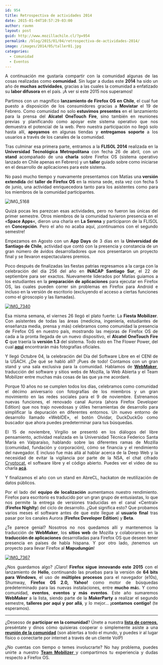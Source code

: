 ```yaml
---
id: 954
title: Retrospectiva de actividades 2014
date: 2015-01-04T10:57:29-03:00
author: ravmn
layout: post
guid: http://www.mozillachile.cl/?p=954
permalink: /blog/2015/01/04/retrospectiva-de-actividades-2014/
image: /images/2014/05/taller01.jpg
categories:
  - Comunidad
  - Eventos
---
```

<p style="text-align: justify;">
  A continuación me gustaría compartir con la comunidad algunas de las cosas realizadas como <strong>comunidad</strong>. Sin lugar a dudas este <strong>2014</strong> ha sido un año de <strong>muchas</strong> <strong>actividades</strong>, gracias a las cuales la comunidad a enfatizado su <strong>labor difusora</strong> en el país. ¡A ver si este 2015 nos superamos!
</p>

<p style="text-align: justify;">
  <!--more-->
</p>

<p style="text-align: justify;">
  Partimos con un magnífico <strong>lanzamiento de Firefox OS en Chile</strong>, el cual fue puesto a disposición de los consumidores gracias a <strong>Movistar</strong> el 19 de Febrero. Como comunidad no solo<strong> estuvimos presentes</strong> en el lanzamiento para la prensa del <strong>Alcatel OneTouch Fire</strong>, sino también en reuniones previas y planificando como apoyar este sistema operativo que nos demuestra el potencial de la web. Pero nuestra participación no llegó solo hasta allí, <strong>apoyamos</strong> en algunas tiendas y <strong>entregamos soporte</strong> a los usuarios a través de los canales de la comunidad.
</p>

<p style="text-align: justify;">
  Tras culminar esa primera parte, entramos a la <strong>FLISOL 2014</strong> realizada en la<strong> Universidad Tecnológica Metropolitana</strong> con fecha 26 de abril, con un <strong>stand</strong> acompañado de una <strong>charla</strong> sobre Firefox OS (sistema operativo lanzado en Chile apenas en Febrero) y un <strong>taller</strong> guiado sobre como iniciarse en el desarrollo de aplicaciones para este sistema.
</p>

<p style="text-align: justify;">
  No pasó mucho tiempo y nuevamente presentamos con Matías una<strong> versión extendida</strong> del <strong>taller de Firefox OS</strong> en la misma sede, esta vez con fecha 5 de junio, una actividad enriquecedora tanto para los asistentes como para los miembros de la comunidad participantes.
</p>

<p style="text-align: justify;">
  <img class="aligncenter size-full wp-image-958" src="/images/2015/01/IMG_5168.jpg" alt="IMG_5168" width="1000" height="548" srcset="/images/2015/01/IMG_5168.jpg 1000w, /images/2015/01/IMG_5168-252x138.jpg 252w, /images/2015/01/IMG_5168-600x328.jpg 600w" sizes="(max-width: 1000px) 100vw, 1000px" />
</p>

<p style="text-align: justify;">
  Quizá pocas les parezcan esas actividades, pero no fueron las únicas del primer semestre. Otros miembros de la comunidad tuvieron presencia en el «<strong>Space Apps</strong>«, dieron una charla en <strong>La Serena</strong> y participaron de la FLISOL en <strong>Concepción</strong>. Pero el año no acaba aquí, ¡continuamos con el segundo semestre!
</p>

<p style="text-align: justify;">
  Empezamos en Agosto con un <strong>App Days</strong> de 3 días en la <strong>Universidad de Santiago de Chile</strong>, actividad que contó con la presencia y constancia de un gran número de ávidos desarrolladores que nos presentaron un proyecto final y se llevaron espectaculares premios.
</p>

<p style="text-align: justify;">
  Poco después de finalizadas las fiestas patrias regresamos a la carga con la celebración del día 256 del año en <strong>INACAP Santiago Sur</strong>, el 22 de septiembre para ser exactos. Nuevamente liderados por Matías guiamos a los estudiantes en la <strong>preparación de aplicaciones</strong> para ejecutar en Firefox OS, las cuales pueden correr sin problemas en Firefox para Android e incluso en la versión de escritorio (excluyendo el acceso a ciertas funciones como el giroscopio y las llamadas).
</p>

<p style="text-align: justify;">
  <a href="/images/2015/01/IMG_7340.jpg"><img class="alignnone size-full wp-image-959" src="/images/2015/01/IMG_7340.jpg" alt="IMG_7340" width="1000" height="568" srcset="/images/2015/01/IMG_7340.jpg 1000w, /images/2015/01/IMG_7340-252x143.jpg 252w, /images/2015/01/IMG_7340-600x340.jpg 600w" sizes="(max-width: 1000px) 100vw, 1000px" /></a>
</p>

<p style="text-align: justify;">
  Esa misma semana, el viernes 26 llegó el plato fuerte: La <strong>Fiesta Mobilizer</strong>. Con asistentes de todas las áreas (medicina, ingeniería, estudiantes de enseñanza media, prensa y más) celebramos como comunidad la presencia de Firefox OS en nuestro país, mostrando las mejoras de Firefox OS de cada a la pronta llegada de un nuevo dispositivo, el <strong>Alcatel OneTouch Fire C</strong> que traería la <strong>versión 1.3</strong> del sistema. Todo esto en The Flower Power, del cual <a href="https://www.facebook.com/media/set/?set=a.291096871091790.1073741834.243820009152810&type=1"><strong>aquí</strong></a> encontrarán más fotografías oficiales.
</p>

<p style="text-align: justify;">
  Y llegó Octubre 04, la celebración del Día del Software Libre en el CENI de la USACH. ¿De qué se habló allí? ¡Pues de todo! Contamos con un gran stand y una sala exclusiva para la comunidad. Hablamos de <a href="https://webmaker.org/es-CL"><strong>WebMaker</strong></a>, traducción del software y sitios webs de Mozilla, la Web Abierta y el Team Mobilizer entre muchas más cosas de las que ya me acordaré.
</p>

<p style="text-align: justify;">
  Porque 10 años no se cumplen todos los días, celebramos como comunidad el décimo aniversario con fotografías de los miembros y un gran movimiento en las redes sociales para el 9 de noviembre. Estrenamos nuevas funciones, el renovado canal Aurora (ahora Firefox Developer Edition) que nos trajo novedosas y útiles herramientas de desarrollo para simplificar la depuración en diferentes entornos. Un nuevo entorno de desarrollo llamado «WebIDE», el botón Olvidar, DuckDuckGo como buscador que ahora puedes predeterminar para tus búsquedas.
</p>

<p style="text-align: justify;">
  El 15 de noviembre, Virgilio se presentó en los diálogos del libre pensamiento, actividad realizada en la Universidad Técnica Federico Santa María en Valparaíso, hablando sobre las diferentes ramas de Mozilla (comunidad, fundación y corporación), cómo se financia y el rendimiento del navegador. E incluso fue más allá al hablar acerca de la Deep Web y la necesidad de evitar la vigilancia por parte de la NSA, el chat cifrado <a href="http://www.crypto.cat">Cryptocat</a>, el software libre y el código abierto. Puedes ver el video de su charla <a href="https://www.youtube.com/watch?v=3-ZYMiDw8y0"><strong>acá</strong></a>.
</p>

<p style="text-align: justify;">
  Y finalizamos el año con un stand en AbreCL, hackaton de reutilización de datos públicos.
</p>

<p style="text-align: justify;">
  Por el lado del <strong>equipo de localización</strong> aumentamos nuestro rendimiento. Firefox para escritorio es traducido por un gran grupo de entusiastas, lo que nos permite la entrega de versiones traducidas en el canal «Central» (<strong>Firefox Nighlty</strong>) del ciclo de desarrollo. ¿Qué significa esto? Que probamos varios meses el software antes de que este llegue al<strong> usuario final</strong> tras pasar por los canales Aurora (<strong>Firefox Developer Edition</strong>) y <strong>Beta</strong>.
</p>

<p style="text-align: justify;">
  ¿Te parece genial? Nosotros no nos quedamos allí y mantenemos la traducción de <strong>WebMaker</strong>, los <strong>sitios web</strong> de Mozilla y colaboramos en la <strong>traducción de aplicaciones</strong> desarrolladas para Firefox OS que deseen tener presencia en países de habla hispana. Y por otro lado, ¡tenemos un proyecto para llevar Firefox al <strong>Mapudungún</strong>!
</p>

<p style="text-align: justify;">
  <a href="/images/2015/01/IMG_7367.jpg"><img class="alignnone size-full wp-image-960" src="/images/2015/01/IMG_7367.jpg" alt="IMG_7367" width="800" height="501" srcset="/images/2015/01/IMG_7367.jpg 800w, /images/2015/01/IMG_7367-252x157.jpg 252w, /images/2015/01/IMG_7367-600x375.jpg 600w" sizes="(max-width: 800px) 100vw, 800px" /></a>
</p>

<p style="text-align: justify;">
  ¿Nos guardamos algo? ¡Claro! <strong>Firefox sigue innovando este 2015</strong> con el lanzamiento de <strong>Hello</strong>, continuando las pruebas para la versión de <strong>64 bits para Windows</strong>, el uso de <strong>múltiples procesos</strong> para el navegador (e10s), Shumway, <strong>Firefox OS 2.0,</strong> <strong>Yahoo!</strong> como motor de búsquedas predeterminado para las nuevas instalaciones, entre <strong>mucho má</strong>s. Y como comunidad, <strong>eventos</strong>, <strong>eventos y más eventos</strong>. Este año sumaremos <strong>WebMaker</strong> a la lista, siendo parte de la <strong>MakerParty</strong> a realizar el segundo semestre, <strong>talleres por aquí y por allá</strong>, y lo mejor&#8230;<strong> ¡contamos contigo!</strong> (te esperamos).
</p>

* * *

<p class="abstract" style="text-align: justify;">
  ¿Deseoso de <strong>participar en la comunidad</strong>? Únete a nuestra <strong><a href="https://lists.mozilla.org/listinfo/community-chile">lista de correos</a>,</strong> preséntate y dinos cómo quisieras cooperar o simplemente asiste a una <a href="https://wiki.mozilla.org/Chile/Meetings"><strong>reunión de la comunidad</strong></a> (son abiertas a todo el mundo, y puedes ir al lugar físico o conectarte por internet a través de un cliente VoIP)
</p>

<p class="abstract" style="text-align: justify;">
  ¿No cuentas con tiempo o temes involucrarte? No hay problema, puedes unirte a nuestro <a href="https://www.facebook.com/groups/mobilizerchile/"><strong>Team Mobilizer</strong> </a>y compartirnos tu experiencia y dudas respecto a Firefox OS.
</p>